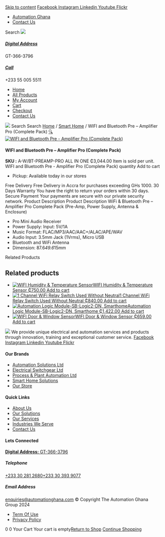 [Skip to content](https://store.automationghana.com/product/wifi-and-bluetooth-pre-amplifier-pro-complete-pack/#content)
[ Facebook ](https://www.facebook.com/automationgh/) [ Instagram ](https://www.instagram.com/automationgh/) [ Linkedin ](https://www.linkedin.com/company/the-automation-ghana-limited/) [ Youtube ](https://www.youtube.com/channel/UCurrRDUSm5oIW39VXjn1u0w) [ Flickr ](https://www.flickr.com/photos/181794037@N07/)
  * [ Automation Ghana ](https://automationghana.com)
  * [ Contact Us ](https://store.automationghana.com/contact/)


Search
[ ![](https://store.automationghana.com/wp-content/uploads/2024/04/Website-TAGG-Logo-BLUE.png) ](https://store.automationghana.com/)
[ ](https://maps.app.goo.gl/m4xeaagWCNbLk4jM6)
#####  [ Digital Address ](https://maps.app.goo.gl/m4xeaagWCNbLk4jM6)
GT-366-3796 
[ ](tel:+233550055511)
#####  [ Call ](tel:+233550055511)
+233 55 005 5511 
  * [Home](https://store.automationghana.com/)
  * [All Products](https://store.automationghana.com/shop/)
  * [My Account](https://store.automationghana.com/my-account/)
  * [Cart](https://store.automationghana.com/cart/)
  * [Checkout](https://store.automationghana.com/checkout/)
  * [Contact Us](https://store.automationghana.com/contact/)


[![](https://store.automationghana.com/wp-content/uploads/2024/04/AutomationGhana_logo_white.png)](https://store.automationghana.com)
Search
Search
[Home](https://store.automationghana.com) / [Smart Home](https://store.automationghana.com/product-category/smart-home/) / WIFI and Bluetooth Pre – Amplifier Pro (Complete Pack)
[🔍](https://store.automationghana.com/product/wifi-and-bluetooth-pre-amplifier-pro-complete-pack/)
[![WIFI and Bluetooth Pre - Amplifier Pro \(Complete Pack\)](https://store.automationghana.com/wp-content/uploads/2021/10/AWBTPREAMPPRO-ALL-IN-ONE.jpg)](https://store.automationghana.com/wp-content/uploads/2021/10/AWBTPREAMPPRO-ALL-IN-ONE.jpg)
####  WIFI and Bluetooth Pre – Amplifier Pro (Complete Pack) 
**SKU :** A-W/BT-PREAMP-PRO ALL IN ONE 
₵3,044.00
Item is sold per unit.
WIFI and Bluetooth Pre - Amplifier Pro (Complete Pack) quantity
Add to cart
  * Pickup: Available today in our stores


Free Delivery 
Free Delivery in Accra for purchases exceeding GHs 1000. 
30 Days Warranty 
You have the right to return your orders within 30 days. 
Secure Payment 
Your payments are secure with our private security network. 
Product Description
Product Description
WiFi & Bluetooth Pre – Amplifier Pro Complete Pack (Pre-Amp, Power Supply, Antenna & Enclosure) 
  * Pro Mini Audio Receiver
  * Power Supply: Input: 5V/1A
  * Music Format: FLAC/MP3/AAC/AAC+/ALAC/APE/WAV
  * Audio Input: 3.5mm Jack (1Vrms), Micro USB
  * Bluetooth and WiFi Antenna
  * Dimension: 87.6*49.6*15mm


Related Products 
## Related products
  * [![WIFI Humidity & Temperature Sensor](https://store.automationghana.com/wp-content/uploads/2021/10/WIFI-Humidity-Temperature-Sensor-300x300.jpg)WIFI Humidity & Temperature Sensor ₵750.00 ](https://store.automationghana.com/product/wifi-humidity-temperature-sensor/)
[Add to cart](https://store.automationghana.com/product/wifi-and-bluetooth-pre-amplifier-pro-complete-pack/?add-to-cart=3580)
  * [![1 Channel WiFi Relay Switch Used Without Neutral](https://store.automationghana.com/wp-content/uploads/2021/10/shelly-1l-wifi-relay-switch-300x300.jpg)1 Channel WiFi Relay Switch Used Without Neutral ₵840.00 ](https://store.automationghana.com/product/1-channel-wifi-relay-switch-used-without-neutral/)
[Add to cart](https://store.automationghana.com/product/wifi-and-bluetooth-pre-amplifier-pro-complete-pack/?add-to-cart=3567)
  * [![Automation Logic Module-SB-Logic2-DN, Smarthome](https://store.automationghana.com/wp-content/uploads/2021/03/ContNew-300x300.jpeg)Automation Logic Module-SB-Logic2-DN, Smarthome ₵1,422.00 ](https://store.automationghana.com/product/smart-home-controller/)
[Add to cart](https://store.automationghana.com/product/wifi-and-bluetooth-pre-amplifier-pro-complete-pack/?add-to-cart=3313)
  * [![WIFI Door & Window Sensor](https://store.automationghana.com/wp-content/uploads/2021/03/door-handle-wifi-neo-sensor-300x300.jpg)WIFI Door & Window Sensor ₵659.00 ](https://store.automationghana.com/product/wifi-operated-door-window-2-sensor/)
[Add to cart](https://store.automationghana.com/product/wifi-and-bluetooth-pre-amplifier-pro-complete-pack/?add-to-cart=3307)


![](https://store.automationghana.com/wp-content/uploads/2024/04/AutomationGhana_logo_white.png)
We provide unique electrical and automation services and products through innovation, training and exceptional customer service.
[ Facebook ](https://www.facebook.com/automationgh/) [ Instagram ](https://www.instagram.com/automationgh/) [ Linkedin ](https://www.linkedin.com/company/the-automation-ghana-limited/) [ Youtube ](https://www.youtube.com/channel/UCurrRDUSm5oIW39VXjn1u0w) [ Flickr ](https://www.flickr.com/photos/181794037@N07/)
#### Our Brands
  * [ Automation Solutions Ltd ](https://store.automationghana.com/product/wifi-and-bluetooth-pre-amplifier-pro-complete-pack/)
  * [ Electrical Switchgear Ltd ](https://store.automationghana.com/product/wifi-and-bluetooth-pre-amplifier-pro-complete-pack/)
  * [ Process & Plant Automation Ltd ](https://store.automationghana.com/product/wifi-and-bluetooth-pre-amplifier-pro-complete-pack/)
  * [ Smart Home Solutions ](https://store.automationghana.com/product/wifi-and-bluetooth-pre-amplifier-pro-complete-pack/)
  * [ Our Store ](https://store.automationghana.com/product/wifi-and-bluetooth-pre-amplifier-pro-complete-pack/)


#### Quick Links
  * [ About Us ](https://store.automationghana.com/product/wifi-and-bluetooth-pre-amplifier-pro-complete-pack/)
  * [ Our Solutions ](https://store.automationghana.com/product/wifi-and-bluetooth-pre-amplifier-pro-complete-pack/)
  * [ Our Services ](https://store.automationghana.com/product/wifi-and-bluetooth-pre-amplifier-pro-complete-pack/)
  * [ Industries We Serve ](https://store.automationghana.com/product/wifi-and-bluetooth-pre-amplifier-pro-complete-pack/)
  * [ Contact Us ](https://store.automationghana.com/product/wifi-and-bluetooth-pre-amplifier-pro-complete-pack/)


#### Lets Connected
[**Digital Address:** GT-366-3796](https://maps.app.goo.gl/m4xeaagWCNbLk4jM6)
#####  Telephone 
[ +233 30 281 2680](tel:+233302812680)[+233 30 393 9077](https://store.automationghana.com/product/wifi-and-bluetooth-pre-amplifier-pro-complete-pack/+233303939077)
#####  Email Address 
enquiries@automationghana.com 
© Copyright The Automation Ghana Group 2024
  * [ Term Of Use ](https://store.automationghana.com/product/wifi-and-bluetooth-pre-amplifier-pro-complete-pack/)
  * [ Privacy Policy ](https://store.automationghana.com/product/wifi-and-bluetooth-pre-amplifier-pro-complete-pack/)


0
0
Your Cart
Your cart is empty[Return to Shop](https://store.automationghana.com/shop/)
[Continue Shopping](https://store.automationghana.com/product/wifi-and-bluetooth-pre-amplifier-pro-complete-pack/)
